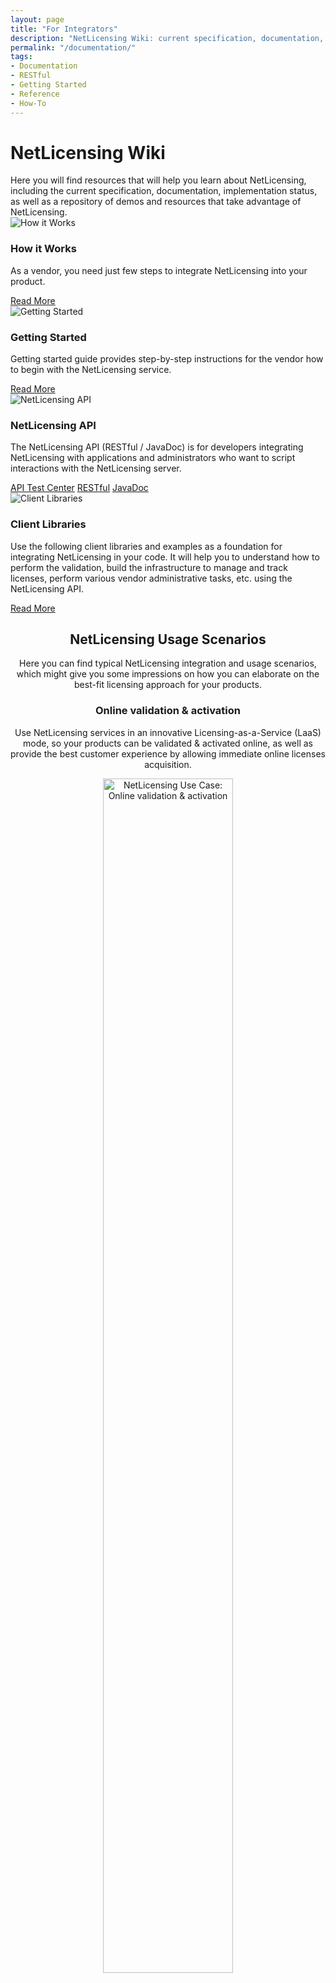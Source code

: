 ```yaml
---
layout: page
title: "For Integrators"
description: "NetLicensing Wiki: current specification, documentation, implementation status, as well as a repository of examples and resources"
permalink: "/documentation/"
tags:
- Documentation
- RESTful
- Getting Started
- Reference
- How-To
---
```

<div class="row NL_banner">
    <div class="col-md-6 col-md-offset-3 NL_about_page">
        <h1>NetLicensing Wiki</h1>
        <span>Here you will find resources that will help you learn about NetLicensing, including the current specification, documentation, implementation status, as well as a repository of demos and resources that take advantage of NetLicensing.</span>
    </div>
</div>

<div class="row NL_block">
    <div class="col-md-6">
        <div class="docu-card">
            <img class="image col-md-4" src="{{ '/img/how_it_works.png' | prepend: site.baseurl | prepend: site.url }}" alt="How it Works">
            <div class="content col-md-8">
                <h3 class="title">How it Works</h3>
                <p>As a vendor, you need just few steps to integrate NetLicensing into your product.</p>
            </div>
            <div class="action col-md-12">
                <a href="https://www.labs64.de/confluence/x/vQCo">Read More</a>
            </div>
        </div>
    </div>
    <div class="col-md-6">
        <div class="docu-card">
            <img class="image col-md-4" src="{{ '/img/getting_started.png' | prepend: site.baseurl | prepend: site.url }}" alt="Getting Started">
            <div class="content col-md-8">
                <h3 class="title">Getting Started</h3>
                <p>Getting started guide provides step-by-step instructions for the vendor how to begin with the
                    NetLicensing service.</p>
            </div>
            <div class="action col-md-12">
                <a href="https://www.labs64.de/confluence/x/sgCo">Read More</a>
            </div>
        </div>
    </div>
</div>
<div class="row NL_block">
    <div class="col-md-6">
        <div class="docu-card">
            <img class="image col-md-4" src="{{ '/img/api.png' | prepend: site.baseurl | prepend: site.url }}" alt="NetLicensing API">
            <div class="content col-md-8">
                <h3 class="title">NetLicensing API</h3>
                <p>The NetLicensing API (RESTful / JavaDoc) is for developers integrating NetLicensing with applications
                    and
                    administrators who want to script interactions with the NetLicensing server.</p>
            </div>
            <div class="action col-md-12">
                <a href="https://netlicensing.io/NetLicensing-API/">API Test Center</a>
                <a href="https://www.labs64.de/confluence/x/pwCo">RESTful</a>
                <a href="https://go.netlicensing.io/javadoc/v2/index.html">JavaDoc</a>
            </div>
        </div>
    </div>
    <div class="col-md-6">
        <div class="docu-card">
            <img class="image col-md-4" src="{{ '/img/libraries.png' | prepend: site.baseurl | prepend: site.url }}" alt="Client Libraries">
            <div class="content col-md-8">
                <h3 class="title">Client Libraries</h3>
                <p>Use the following client libraries and examples as a foundation for integrating NetLicensing in
                    your
                    code. It will help you to understand how to perform the validation, build the infrastructure to
                    manage
                    and track licenses, perform various vendor administrative tasks, etc. using the NetLicensing
                    API.</p>
            </div>
            <div class="action col-md-12">
                <a href="https://www.labs64.de/confluence/x/xgCo">Read More</a>
            </div>
        </div>
    </div>
</div>

<div class="row NL_block" style="text-align:center;">
    <h2 class="col-md-12">NetLicensing Usage Scenarios</h2>
    <p class="col-md-8 col-md-offset-2">Here you can find typical NetLicensing integration and usage scenarios, which might give you some impressions on how you can elaborate on the best-fit licensing approach for your products.</p>
</div>

<div class="row NL_block" style="text-align:center;">
    <h3 class="col-md-12">Online validation & activation</h3>
    <p class="col-md-8 col-md-offset-2">Use NetLicensing services in an innovative Licensing-as-a-Service (LaaS) mode, so your products can be validated & activated online, as well as provide the best customer experience by allowing immediate online licenses acquisition.</p>
    <figure> 
        <div class="image">
            <img src="{{ '/img/use-cases/netlicensing-online.png' | prepend: site.baseurl | prepend: site.url }}" alt="NetLicensing Use Case: Online validation & activation" width="70%">
        </div> 
    </figure>
</div>

<div class="row NL_block" style="text-align:center;">
    <h3 class="col-md-12">Online validation using NetLicensing Agent on vendors’ premises</h3>
    <p class="col-md-8 col-md-offset-2">NetLicensing core services are hosted on very reliable and scalable architecture with the high availability. Nevertheless, based on the vendors demand, fault-tolerant infrastructure can be established by deploying NetLicensing Agent on vendor’s premises, so this additional installation will guarantee the highest availability to the customers. </p>
    <figure> 
        <div class="image">
            <img src="{{ '/img/use-cases/netlicensing-agent-vendor.png' | prepend: site.baseurl | prepend: site.url }}" alt="NetLicensing Use Case: Online validation using NetLicensing Agent on vendors’ premises" width="70%">
        </div> 
    </figure>
</div>

<div class="row NL_block" style="text-align:center;">
    <h3 class="col-md-12">Offline validation using NetLicensing Agent on customers’ premises</h3>
    <p class="col-md-8 col-md-offset-2">In some environments access to the NetLicensing cloud services is not possible for technical or organizational reasons, such as no internet connectivity or security restrictions. To enable NetLicensing functionality even in such restricted environments, we offer NetLicensing Agent - a standalone module, which is able to operate without connectivity to the NetLicensing cloud services and responding in a local network or on a local host to the validation requests same as the NetLicensing cloud service does.</p>
    <figure> 
        <div class="image">
            <img src="{{ '/img/use-cases/netlicensing-agent-customer.png' | prepend: site.baseurl | prepend: site.url }}" alt="NetLicensing Use Case: Offline validation using NetLicensing Agent on customers’ premises" width="70%">
        </div> 
    </figure>
</div>

<div class="row NL_block" style="text-align:center;">
    <h3 class="col-md-12">Offline validation using TTL & Cache</h3>
    <p class="col-md-8 col-md-offset-2">This is a typical scenario, which can be used for mobile applications and IoT devices in order to reduce outgoing traffic on validation requests. Initial successful response from NetLicensing validation can be  cached in the application for the defined Time-To-Live interval and used to enable product functionalities.</p>
</div>

<div class="row NL_block" style="text-align:center;">
    <h3 class="col-md-12">3pp e-commerce integration using NetLicensing Gateway</h3>
    <p class="col-md-8 col-md-offset-2">Integration with NetLicensing doesn’t mean, that existing sales channels need to be changed. You can use established e-commerce (FastSpring, MyCommerce, PrestaShop, SendOwl, etc.) platforms for licenses checkout process and configure fulfillment / web-hocks process to be used in the combination with NetLicensing Gateway. So all acquired licenses will be available and assigned to the customer for later validation in NetLicensing.</p>
</div>

<div class="row NL_block" style="text-align:center;">
    <h3 class="col-md-12">ERP & CRM integration using NetLicensing RESTful API</h3>
    <p class="col-md-8 col-md-offset-2">The best synergies can be achieved via integration of your CRM, CMS, ERP & BI and NetLicensing services. Transform your  existing systems in “one-stop-shop” for all customer and process relevant metrics and  access retrieve NetLicensing assets assigned to your customers in the above systems.</p>
</div>
